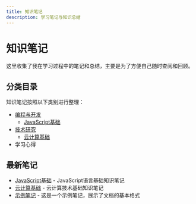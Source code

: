 ```yaml
---
title: 知识笔记
description: 学习笔记与知识总结
---
```


# 知识笔记

这里收集了我在学习过程中的笔记和总结，主要是为了方便自己随时查阅和回顾。

## 分类目录

知识笔记按照以下类别进行整理：

- [编程与开发](./programming/)
  - [JavaScript基础](./programming/javascript.md)
- [技术研究](./technology/)
  - [云计算基础](./technology/cloud.md)
- 学习心得

## 最新笔记

- [JavaScript基础](./programming/javascript.md) - JavaScript语言基础知识笔记
- [云计算基础](./technology/cloud.md) - 云计算技术基础知识笔记
- [示例笔记](./example.md) - 这是一个示例笔记，展示了文档的基本格式 